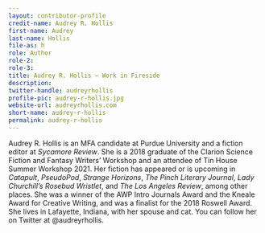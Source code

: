 ```yaml
---
layout: contributor-profile
credit-name: Audrey R. Hollis
first-name: Audrey
last-name: Hollis
file-as: h
role: Author
role-2:
role-3:
title: Audrey R. Hollis — Work in Fireside
description:
twitter-handle: audreyrhollis
profile-pic: audrey-r-hollis.jpg
website-url: audreyrhollis.com
short-name: audrey-r-hollis
permalink: audrey-r-hollis
---
```

Audrey R. Hollis is an MFA candidate at Purdue University and a fiction editor at _Sycamore Review_. She is a 2018 graduate of the Clarion Science Fiction and Fantasy Writers’ Workshop and an attendee of Tin House Summer Workshop 2021. Her fiction has appeared or is upcoming in _Catapult_, _PseudoPod_, _Strange Horizons_, _The Pinch Literary Journal_, _Lady Churchill’s Rosebud Wristlet_, and _The Los Angeles Review_, among other places. She was a winner of the AWP Intro Journals Award and the Kneale Award for Creative Writing, and was a finalist for the 2018 Roswell Award. She lives in Lafayette, Indiana, with her spouse and cat. You can follow her on Twitter at @audreyrhollis.
